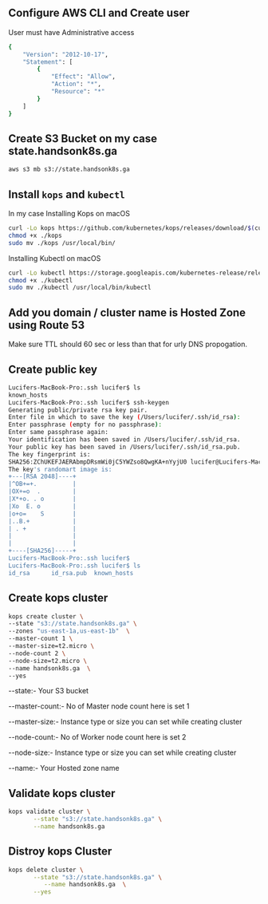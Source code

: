 ## Configure AWS CLI and Create user
User must have Administrative access 

```bash
{
    "Version": "2012-10-17",
    "Statement": [
        {
            "Effect": "Allow",
            "Action": "*",
            "Resource": "*"
        }
    ]
}
```

## Create S3 Bucket on my case state.handsonk8s.ga

```bash
aws s3 mb s3://state.handsonk8s.ga
```

## Install `kops` and `kubectl` 
In my case 
Installing Kops on macOS

```bash
curl -Lo kops https://github.com/kubernetes/kops/releases/download/$(curl -s https://api.github.com/repos/kubernetes/kops/releases/latest | grep tag_name | cut -d '"' -f 4)/kops-darwin-amd64
chmod +x ./kops
sudo mv ./kops /usr/local/bin/
```

Installing Kubectl on macOS

```bash
curl -Lo kubectl https://storage.googleapis.com/kubernetes-release/release/$(curl -s https://storage.googleapis.com/kubernetes-release/release/stable.txt)/bin/darwin/amd64/kubectl
chmod +x ./kubectl
sudo mv ./kubectl /usr/local/bin/kubectl
```
## Add you domain / cluster name is Hosted Zone using Route 53 

Make sure TTL should 60 sec or less than that for urly DNS propogation.

## Create public key

```bash
Lucifers-MacBook-Pro:.ssh lucifer$ ls
known_hosts
Lucifers-MacBook-Pro:.ssh lucifer$ ssh-keygen
Generating public/private rsa key pair.
Enter file in which to save the key (/Users/lucifer/.ssh/id_rsa): 
Enter passphrase (empty for no passphrase): 
Enter same passphrase again: 
Your identification has been saved in /Users/lucifer/.ssh/id_rsa.
Your public key has been saved in /Users/lucifer/.ssh/id_rsa.pub.
The key fingerprint is:
SHA256:ZChUKEFJAERAbmpDRsmWi0jC5YWZso8QwgKA+nYyjU0 lucifer@Lucifers-MacBook-Pro.local
The key's randomart image is:
+---[RSA 2048]----+
|^OB+=+.          |
|OX+=o  .         |
|X*+o. . o        |
|Xo  E. o         |
|o+o=    S        |
|..B.+            |
| . +             |
|                 |
|                 |
+----[SHA256]-----+
Lucifers-MacBook-Pro:.ssh lucifer$ 
Lucifers-MacBook-Pro:.ssh lucifer$ ls
id_rsa		id_rsa.pub	known_hosts
```

## Create kops cluster

```bash
kops create cluster \
--state "s3://state.handsonk8s.ga" \
--zones "us-east-1a,us-east-1b"  \
--master-count 1 \
--master-size=t2.micro \
--node-count 2 \
--node-size=t2.micro \
--name handsonk8s.ga  \
--yes
```

--state:- Your S3 bucket

--master-count:- No of Master node count here is set 1 

--master-size:- Instance type or size you can set while creating cluster

--node-count:- No of Worker node count here is set 2

--node-size:- Instance type or size you can set while creating cluster

--name:- Your Hosted zone name

## Validate kops cluster

```bash
kops validate cluster \
       --state "s3://state.handsonk8s.ga" \
       --name handsonk8s.ga
```

## Distroy kops Cluster

```bash
kops delete cluster \
       --state "s3://state.handsonk8s.ga" \
          --name handsonk8s.ga  \
       --yes
```
